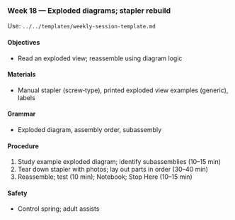 ### Week 18 — Exploded diagrams; stapler rebuild

Use: `../../templates/weekly-session-template.md`

#### Objectives
- Read an exploded view; reassemble using diagram logic

#### Materials
- Manual stapler (screw‑type), printed exploded view examples (generic), labels

#### Grammar
- Exploded diagram, assembly order, subassembly

#### Procedure
1) Study example exploded diagram; identify subassemblies (10–15 min)
2) Tear down stapler with photos; lay out parts in order (30–40 min)
3) Reassemble; test (10 min); Notebook; Stop Here (10–15 min)

#### Safety
- Control spring; adult assists

